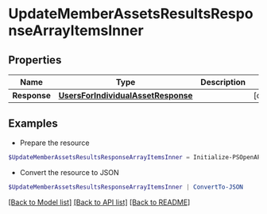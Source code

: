 # UpdateMemberAssetsResultsResponseArrayItemsInner
## Properties

Name | Type | Description | Notes
------------ | ------------- | ------------- | -------------
**Response** | [**UsersForIndividualAssetResponse**](UsersForIndividualAssetResponse.md) |  | [optional] 

## Examples

- Prepare the resource
```powershell
$UpdateMemberAssetsResultsResponseArrayItemsInner = Initialize-PSOpenAPIToolsUpdateMemberAssetsResultsResponseArrayItemsInner  -Response null
```

- Convert the resource to JSON
```powershell
$UpdateMemberAssetsResultsResponseArrayItemsInner | ConvertTo-JSON
```

[[Back to Model list]](../README.md#documentation-for-models) [[Back to API list]](../README.md#documentation-for-api-endpoints) [[Back to README]](../README.md)

